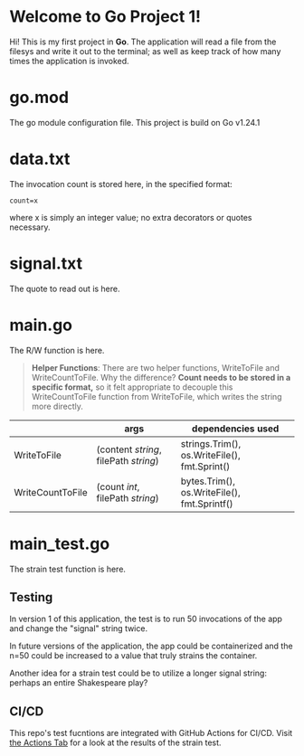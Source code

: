 # Welcome to Go Project 1!

Hi! This is my first project in **Go**. The application will read a file from the filesys and write it out to the terminal; as well as keep track of how many times the application is invoked.


# go.mod

The go module configuration file. This project is build on Go v1.24.1

# data.txt

The invocation count is stored here, in the specified format:

    count=x
where x is simply an integer value; no extra decorators or quotes necessary.

# signal.txt

The quote to read out is here.

# main.go

The R/W function is here.
> **Helper Functions**: There are two helper functions, WriteToFile and WriteCountToFile. Why the difference? **Count needs to be stored in a specific format,** so it felt appropriate to decouple this WriteCountToFile function from WriteToFile, which writes the string more directly.

|                		|args|dependencies used                         |
|----------------|-------------------------------|-----------------------------|
|WriteToFile|(content *string*, filePath *string*)            |strings.Trim(), os.WriteFile(), fmt.Sprint()            |
|WriteCountToFile |(count *int*, filePath *string*)            |bytes.Trim(), os.WriteFile(), fmt.Sprintf()            |



# main_test.go

The strain test function is here.

## Testing

In version 1 of this application, the test is to run 50 invocations of the app and change the "signal" string twice.

In future versions of the application, the app could be containerized and the n=50 could be increased to a value that truly strains the container.

Another idea for a strain test could be to utilize a longer signal string: perhaps an entire Shakespeare play? 

## CI/CD
This repo's test fucntions are integrated with GitHub Actions for CI/CD.
Visit [the Actions Tab](https://github.com/jthomas845/go-project-one/actions) for a look at the results of the strain test.
